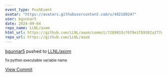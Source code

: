 ```yaml
---
event_type: PushEvent
avatar: "https://avatars.githubusercontent.com/u/49216024?"
user: bgunnar5
date: 2024-09-04
repo_name: LLNL/axom
html_url: https://github.com/LLNL/axom/commit/7289033cf6f9e1fb9302a277db134ee1583a9136
repo_url: https://github.com/LLNL/axom
---
```


<a href='https://github.com/bgunnar5' target='_blank'>bgunnar5</a> pushed to <a href='https://github.com/LLNL/axom' target='_blank'>LLNL/axom</a>

<small>fix python executable variable name</small>

<a href='https://github.com/LLNL/axom/commit/7289033cf6f9e1fb9302a277db134ee1583a9136' target='_blank'>View Commit</a>